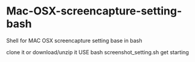 # Mac-OSX-screencapture-setting-bash
Shell for MAC OSX screencapture setting base in bash

clone it or download/unzip it
USE bash screenshot_setting.sh get starting
